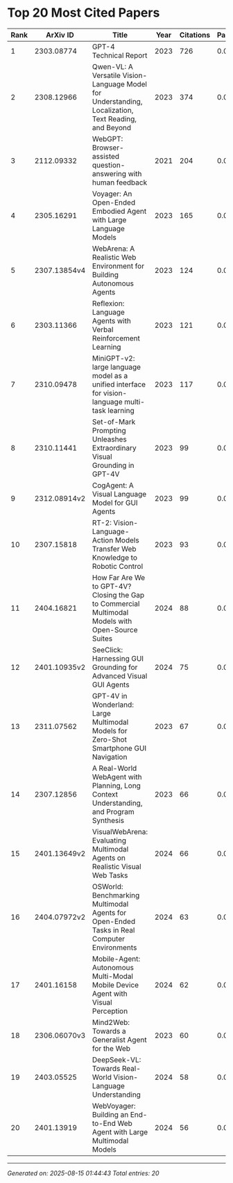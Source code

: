 # Top 20 Most Cited Papers

|   Rank | ArXiv ID     | Title                                                                                                |   Year |   Citations |   PageRank | Platforms                      |
|--------|--------------|------------------------------------------------------------------------------------------------------|--------|-------------|------------|--------------------------------|
|      1 | 2303.08774   | GPT-4 Technical Report                                                                               |   2023 |         726 |   0.001044 | iOS, Mobile                    |
|      2 | 2308.12966   | Qwen-VL: A Versatile Vision-Language Model for Understanding, Localization, Text Reading, and Beyond |   2023 |         374 |   0.001044 | None                           |
|      3 | 2112.09332   | WebGPT: Browser-assisted question-answering with human feedback                                      |   2021 |         204 |   0.001044 | None                           |
|      4 | 2305.16291   | Voyager: An Open-Ended Embodied Agent with Large Language Models                                     |   2023 |         165 |   0.002929 | iOS, Mobile                    |
|      5 | 2307.13854v4 | WebArena: A Realistic Web Environment for Building Autonomous Agents                                 |   2023 |         124 |   0.001549 | Mobile, iOS                    |
|      6 | 2303.11366   | Reflexion: Language Agents with Verbal Reinforcement Learning                                        |   2023 |         121 |   0.001118 | Mobile, Web                    |
|      7 | 2310.09478   | MiniGPT-v2: large language model as a unified interface for vision-language multi-task learning      |   2023 |         117 |   0.001044 | None                           |
|      8 | 2310.11441   | Set-of-Mark Prompting Unleashes Extraordinary Visual Grounding in GPT-4V                             |   2023 |          99 |   0.001044 | None                           |
|      9 | 2312.08914v2 | CogAgent: A Visual Language Model for GUI Agents                                                     |   2023 |          99 |   0.001802 | Android, iOS                   |
|     10 | 2307.15818   | RT-2: Vision-Language-Action Models Transfer Web Knowledge to Robotic Control                        |   2023 |          93 |   0.001044 | None                           |
|     11 | 2404.16821   | How Far Are We to GPT-4V? Closing the Gap to Commercial Multimodal Models with Open-Source Suites    |   2024 |          88 |   0.004198 | Mobile, iOS                    |
|     12 | 2401.10935v2 | SeeClick: Harnessing GUI Grounding for Advanced Visual GUI Agents                                    |   2024 |          75 |   0.001999 | Android, and Android platforms |
|     13 | 2311.07562   | GPT-4V in Wonderland: Large Multimodal Models for Zero-Shot Smartphone GUI Navigation                |   2023 |          67 |   0.001044 | None                           |
|     14 | 2307.12856   | A Real-World WebAgent with Planning, Long Context Understanding, and Program Synthesis               |   2023 |          66 |   0.002438 | Mobile, Web                    |
|     15 | 2401.13649v2 | VisualWebArena: Evaluating Multimodal Agents on Realistic Visual Web Tasks                           |   2024 |          66 |   0.002379 | Mobile, Web                    |
|     16 | 2404.07972v2 | OSWorld: Benchmarking Multimodal Agents for Open-Ended Tasks in Real Computer Environments           |   2024 |          63 |   0.001044 | Linux, Windows                 |
|     17 | 2401.16158   | Mobile-Agent: Autonomous Multi-Modal Mobile Device Agent with Visual Perception                      |   2024 |          62 |   0.001095 | Mobile, iOS                    |
|     18 | 2306.06070v3 | Mind2Web: Towards a Generalist Agent for the Web                                                     |   2023 |          60 |   0.001408 | Mobile, macOS                  |
|     19 | 2403.05525   | DeepSeek-VL: Towards Real-World Vision-Language Understanding                                        |   2024 |          58 |   0.002145 | Mobile, iOS                    |
|     20 | 2401.13919   | WebVoyager: Building an End-to-End Web Agent with Large Multimodal Models                            |   2024 |          56 |   0.001471 | Mobile, iOS                    |

---
*Generated on: 2025-08-15 01:44:43*
*Total entries: 20*

